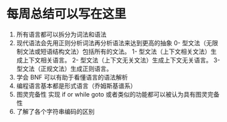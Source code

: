 # 每周总结可以写在这里

1. 所有语言都可以拆分为词法和语法
2. 现代语法会先用正则分析词法再分析语法来达到更高的抽象
   0- 型文法（无限制文法或短语结构文法）包括所有的文法。
   1- 型文法（上下文相关文法）生成上下文相关语言。
   2- 型文法（上下文无关文法）生成上下文无关语言。
   3- 型文法（正规文法）生成正则语言。
3. 学会 BNF 可以有助于看懂语言的语法解析
4. 编程语言基本都是形式语言（乔姆斯基谱系）
5. 图灵完备性 实现 if or while goto 或者类似的功能都可以被认为具有图灵完备性
6. 了解了各个字符串编码的区别

